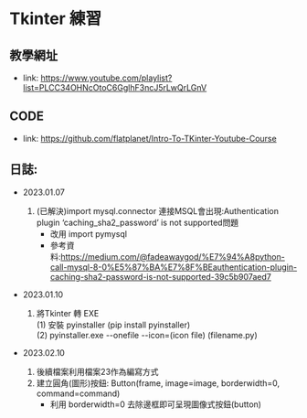 # Tkinter 練習

## 教學網址
- link: https://www.youtube.com/playlist?list=PLCC34OHNcOtoC6GglhF3ncJ5rLwQrLGnV

## CODE
- link: https://github.com/flatplanet/Intro-To-TKinter-Youtube-Course

## 日誌:
- 2023.01.07
    1. (已解決)import mysql.connector 連接MSQL會出現:Authentication plugin ‘caching_sha2_password’ is not supported問題
        - 改用 import pymysql
        - 參考資料:https://medium.com/@fadeawaygod/%E7%94%A8python-call-mysql-8-0%E5%87%BA%E7%8F%BEauthentication-plugin-caching-sha2-password-is-not-supported-39c5b907aed7

- 2023.01.10
    1. 將Tkinter 轉 EXE  
        (1) 安裝 pyinstaller (pip install pyinstaller)  
        (2) pyinstaller.exe --onefile --icon=(icon file) (filename.py)

- 2023.02.10
    1.  後續檔案利用檔案23作為編寫方式
    2.  建立圓角(圖形)按鈕:
        Button(frame, image=image, borderwidth=0, command=command)
        - 利用 borderwidth=0 去除邊框即可呈現圖像式按鈕(button)
    